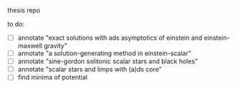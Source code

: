 thesis repo

to do:

- [ ] annotate "exact solutions with ads asymptotics of einstein and einstein-maxwell gravity"
- [ ] annotate "a solution-generating method in einstein-scalar"
- [ ] annotate "sine-gordon solitonic scalar stars and black holes"
- [ ] annotate "scalar stars and limps with (a)ds core"
- [ ] find minima of potential
